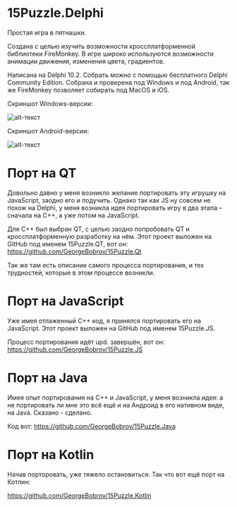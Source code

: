 # 15Puzzle.Delphi
Простая игра в пятнашки. 

  Создана с целью изучить возможности кроссплатформенной библиотеки FireMonkey. 
В игре широко используются возможности анимации движения, изменения цвета, градиентов.
  
  Написана на Delphi 10.2. Собрать можно с помощью бесплатного Delphi Community Edition.
Собрана и проверена под Windows и под Android, так же FireMonkey позволяет собирать под MacOS и iOS. 

  Скриншот Windows-версии:

![alt-текст](https://github.com/GeorgeBobrov/Puzzle15.Delphi/blob/master/15Puzzle_Windows.png "Скриншот Windows-версии")

  Скриншот Android-версии:

![alt-текст](https://github.com/GeorgeBobrov/Puzzle15.Delphi/blob/master/15Puzzle_Android.png "Скриншот Android-версии")

# Порт на QT
  Довольно давно у меня возникло желание портировать эту игрушку на JavaScript, заодно его и подучить. Однако так как JS ну совсем не похож на Delphi, у меня возникла идея портировать игру в два этапа – сначала на C++, а уже потом на JavaScript.
  
  Для C++ был выбран QT, с целью заодно попробовать QT и кроссплатформенную разработку на нём.
Этот проект выложен на GitHub под именем 15Puzzle.QT, вот он:  https://github.com/GeorgeBobrov/15Puzzle.Qt
  
  Так же там есть описание самого процесса портирования, и тех трудностей, которые в этом процессе возникли.
  
# Порт на JavaScript  
  Уже имея отлаженный C++ код, я принялся портировать его на JavaScript.
Этот проект выложен на GitHub под именем 15Puzzle.JS. 
  
  Процесс портирования идёт upd. завершён, вот он:  https://github.com/GeorgeBobrov/15Puzzle.JS
  
# Порт на Java    
Имея опыт портирования на C++ и JavaScript, у меня возникла идея: а не портировать ли мне это всё ещё и на Андроид в его нативном виде, на Java. Сказано - сделано.

Код вот:  https://github.com/GeorgeBobrov/15Puzzle.Java

# Порт на Kotlin
Начав порторовать, уже тяжело остановиться. Так что вот ещё порт на Котлин:

https://github.com/GeorgeBobrov/15Puzzle.Kotlin



  
